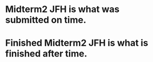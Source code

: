 # Midterm2 JFH is what was submitted on time.
# Finished Midterm2 JFH is what is finished after time.
